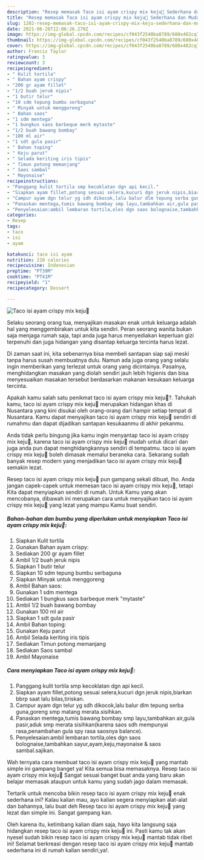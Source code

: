 ```yaml
---
description: "Resep memasak Taco isi ayam crispy mix keju🌮 Sederhana dan Mudah Dibuat"
title: "Resep memasak Taco isi ayam crispy mix keju🌮 Sederhana dan Mudah Dibuat"
slug: 1202-resep-memasak-taco-isi-ayam-crispy-mix-keju-sederhana-dan-mudah-dibuat
date: 2021-06-26T12:06:26.270Z
image: https://img-global.cpcdn.com/recipes/cf043f2540ba8789/680x482cq70/taco-isi-ayam-crispy-mix-keju🌮-foto-resep-utama.jpg
thumbnail: https://img-global.cpcdn.com/recipes/cf043f2540ba8789/680x482cq70/taco-isi-ayam-crispy-mix-keju🌮-foto-resep-utama.jpg
cover: https://img-global.cpcdn.com/recipes/cf043f2540ba8789/680x482cq70/taco-isi-ayam-crispy-mix-keju🌮-foto-resep-utama.jpg
author: Francis Taylor
ratingvalue: 3
reviewcount: 3
recipeingredient:
- " Kulit tortila"
- " Bahan ayam crispy"
- "200 gr ayam fillet"
- "1/2 buah jeruk nipis"
- "1 butir telur"
- "10 sdm tepung bumbu serbaguna"
- " Minyak untuk menggoreng"
- " Bahan saos"
- "1 sdm mentega"
- "1 bungkus saos barbeque merk mytaste"
- "1/2 buah bawang bombay"
- "100 ml air"
- "1 sdt gula pasir"
- " Bahan toping"
- " Keju parut"
- " Selada keriting iris tipis"
- " Timun potong memanjang"
- " Saos sambal"
- " Mayonaise"
recipeinstructions:
- "Panggang kulit tortila smp kecoklatan dgn api kecil."
- "Siapkan ayam fillet,potong sesuai selera,kucuri dgn jeruk nipis,biarkan bbrp saat lalu bilas,tiriskan."
- "Campur ayam dgn telur yg sdh dikocok,lalu balur dlm tepung serba guna,goreng smp matang merata.sisihkan."
- "Panaskan mentega,tumis bawang bombay smp layu,tambahkan air,gula pasir,aduk smp merata sisihkan(karena saos sdh mempunyai rasa,penambahan gula spy rasa saosnya balance)."
- "Penyelesaian:ambil lembaran tortila,oles dgn saos bolognaise,tambahkan sayur,ayam,keju,mayonaise &amp; saos sambal.sajikan."
categories:
- Resep
tags:
- taco
- isi
- ayam

katakunci: taco isi ayam 
nutrition: 210 calories
recipecuisine: Indonesian
preptime: "PT39M"
cooktime: "PT41M"
recipeyield: "1"
recipecategory: Dessert

---
```



![Taco isi ayam crispy mix keju🌮](https://img-global.cpcdn.com/recipes/cf043f2540ba8789/680x482cq70/taco-isi-ayam-crispy-mix-keju🌮-foto-resep-utama.jpg)

Selaku seorang orang tua, menyajikan masakan enak untuk keluarga adalah hal yang menggembirakan untuk kita sendiri. Peran seorang  wanita bukan saja menjaga rumah saja, tapi anda juga harus menyediakan keperluan gizi terpenuhi dan juga hidangan yang disantap keluarga tercinta harus lezat.

Di zaman  saat ini, kita sebenarnya bisa membeli santapan siap saji meski tanpa harus susah membuatnya dulu. Namun ada juga orang yang selalu ingin memberikan yang terlezat untuk orang yang dicintainya. Pasalnya, menghidangkan masakan yang diolah sendiri jauh lebih higienis dan bisa menyesuaikan masakan tersebut berdasarkan makanan kesukaan keluarga tercinta. 



Apakah kamu salah satu penikmat taco isi ayam crispy mix keju🌮?. Tahukah kamu, taco isi ayam crispy mix keju🌮 merupakan hidangan khas di Nusantara yang kini disukai oleh orang-orang dari hampir setiap tempat di Nusantara. Kamu dapat menyajikan taco isi ayam crispy mix keju🌮 sendiri di rumahmu dan dapat dijadikan santapan kesukaanmu di akhir pekanmu.

Anda tidak perlu bingung jika kamu ingin menyantap taco isi ayam crispy mix keju🌮, karena taco isi ayam crispy mix keju🌮 mudah untuk dicari dan juga anda pun dapat menghidangkannya sendiri di tempatmu. taco isi ayam crispy mix keju🌮 boleh dimasak memalui beraneka cara. Sekarang sudah banyak resep modern yang menjadikan taco isi ayam crispy mix keju🌮 semakin lezat.

Resep taco isi ayam crispy mix keju🌮 pun gampang sekali dibuat, lho. Anda jangan capek-capek untuk memesan taco isi ayam crispy mix keju🌮, tetapi Kita dapat menyiapkan sendiri di rumah. Untuk Kamu yang akan mencobanya, dibawah ini merupakan cara untuk menyajikan taco isi ayam crispy mix keju🌮 yang lezat yang mampu Kamu buat sendiri.

<!--inarticleads1-->

##### Bahan-bahan dan bumbu yang diperlukan untuk menyiapkan Taco isi ayam crispy mix keju🌮:

1. Siapkan  Kulit tortila
1. Gunakan  Bahan ayam crispy:
1. Sediakan 200 gr ayam fillet
1. Ambil 1/2 buah jeruk nipis
1. Siapkan 1 butir telur
1. Siapkan 10 sdm tepung bumbu serbaguna
1. Siapkan  Minyak untuk menggoreng
1. Ambil  Bahan saos:
1. Gunakan 1 sdm mentega
1. Sediakan 1 bungkus saos barbeque merk &#34;mytaste&#34;
1. Ambil 1/2 buah bawang bombay
1. Gunakan 100 ml air
1. Siapkan 1 sdt gula pasir
1. Ambil  Bahan toping:
1. Gunakan  Keju parut
1. Ambil  Selada keriting iris tipis
1. Sediakan  Timun potong memanjang
1. Sediakan  Saos sambal
1. Ambil  Mayonaise




<!--inarticleads2-->

##### Cara menyiapkan Taco isi ayam crispy mix keju🌮:

1. Panggang kulit tortila smp kecoklatan dgn api kecil.
1. Siapkan ayam fillet,potong sesuai selera,kucuri dgn jeruk nipis,biarkan bbrp saat lalu bilas,tiriskan.
1. Campur ayam dgn telur yg sdh dikocok,lalu balur dlm tepung serba guna,goreng smp matang merata.sisihkan.
1. Panaskan mentega,tumis bawang bombay smp layu,tambahkan air,gula pasir,aduk smp merata sisihkan(karena saos sdh mempunyai rasa,penambahan gula spy rasa saosnya balance).
1. Penyelesaian:ambil lembaran tortila,oles dgn saos bolognaise,tambahkan sayur,ayam,keju,mayonaise &amp; saos sambal.sajikan.




Wah ternyata cara membuat taco isi ayam crispy mix keju🌮 yang mantab simple ini gampang banget ya! Kita semua bisa memasaknya. Resep taco isi ayam crispy mix keju🌮 Sangat sesuai banget buat anda yang baru akan belajar memasak ataupun untuk kamu yang sudah jago dalam memasak.

Tertarik untuk mencoba bikin resep taco isi ayam crispy mix keju🌮 enak sederhana ini? Kalau kalian mau, ayo kalian segera menyiapkan alat-alat dan bahannya, lalu buat deh Resep taco isi ayam crispy mix keju🌮 yang lezat dan simple ini. Sangat gampang kan. 

Oleh karena itu, ketimbang kalian diam saja, hayo kita langsung saja hidangkan resep taco isi ayam crispy mix keju🌮 ini. Pasti kamu tak akan nyesel sudah bikin resep taco isi ayam crispy mix keju🌮 mantab tidak ribet ini! Selamat berkreasi dengan resep taco isi ayam crispy mix keju🌮 mantab sederhana ini di rumah kalian sendiri,ya!.

